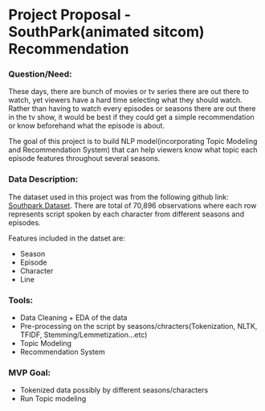 # Project Proposal - SouthPark(animated sitcom) Recommendation

### Question/Need:

These days, there are bunch of movies or tv series there are out there to watch, yet viewers have a hard time selecting what they should watch. Rather than having
to watch every episodes or seasons there are out there in the tv show, it would be best if they could get a simple recommendation or know beforehand what the episode
is about.

The goal of this project is to build  NLP model(incorporating Topic Modeling and Recommendation System) that can help viewers know what topic each
episode features throughout several seasons.

### Data Description:

The dataset used in this project was from the following github link: [Southpark Dataset](https://github.com/BobAdamsEE/SouthParkData). There are total of 70,896
observations where each row represents script spoken by each character from different seasons and episodes.

Features included in the datset are:
* Season
* Episode
* Character
* Line

### Tools:

* Data Cleaning + EDA of the data
* Pre-processing on the script by seasons/chracters(Tokenization, NLTK, TFIDF, Stemming/Lemmetization...etc)
* Topic Modeling
* Recommendation System

### MVP Goal:

* Tokenized data possibly by different seasons/characters
* Run Topic modeling



